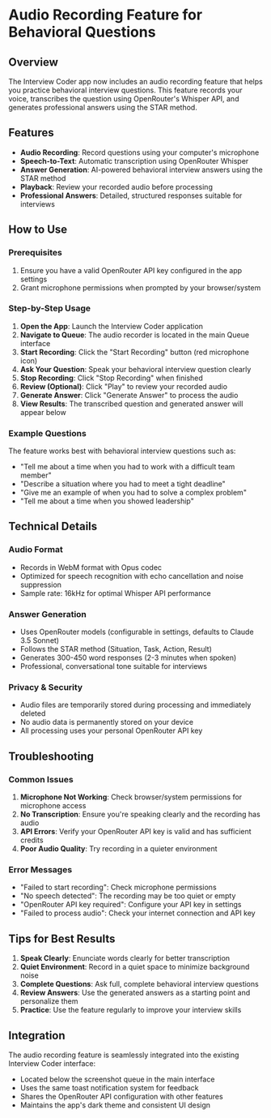 # Audio Recording Feature for Behavioral Questions

## Overview
The Interview Coder app now includes an audio recording feature that helps you practice behavioral interview questions. This feature records your voice, transcribes the question using OpenRouter's Whisper API, and generates professional answers using the STAR method.

## Features
- **Audio Recording**: Record questions using your computer's microphone
- **Speech-to-Text**: Automatic transcription using OpenRouter Whisper
- **Answer Generation**: AI-powered behavioral interview answers using the STAR method
- **Playback**: Review your recorded audio before processing
- **Professional Answers**: Detailed, structured responses suitable for interviews

## How to Use

### Prerequisites
1. Ensure you have a valid OpenRouter API key configured in the app settings
2. Grant microphone permissions when prompted by your browser/system

### Step-by-Step Usage
1. **Open the App**: Launch the Interview Coder application
2. **Navigate to Queue**: The audio recorder is located in the main Queue interface
3. **Start Recording**: Click the "Start Recording" button (red microphone icon)
4. **Ask Your Question**: Speak your behavioral interview question clearly
5. **Stop Recording**: Click "Stop Recording" when finished
6. **Review (Optional)**: Click "Play" to review your recorded audio
7. **Generate Answer**: Click "Generate Answer" to process the audio
8. **View Results**: The transcribed question and generated answer will appear below

### Example Questions
The feature works best with behavioral interview questions such as:
- "Tell me about a time when you had to work with a difficult team member"
- "Describe a situation where you had to meet a tight deadline"
- "Give me an example of when you had to solve a complex problem"
- "Tell me about a time when you showed leadership"

## Technical Details

### Audio Format
- Records in WebM format with Opus codec
- Optimized for speech recognition with echo cancellation and noise suppression
- Sample rate: 16kHz for optimal Whisper API performance

### Answer Generation
- Uses OpenRouter models (configurable in settings, defaults to Claude 3.5 Sonnet)
- Follows the STAR method (Situation, Task, Action, Result)
- Generates 300-450 word responses (2-3 minutes when spoken)
- Professional, conversational tone suitable for interviews

### Privacy & Security
- Audio files are temporarily stored during processing and immediately deleted
- No audio data is permanently stored on your device
- All processing uses your personal OpenRouter API key

## Troubleshooting

### Common Issues
1. **Microphone Not Working**: Check browser/system permissions for microphone access
2. **No Transcription**: Ensure you're speaking clearly and the recording has audio
3. **API Errors**: Verify your OpenRouter API key is valid and has sufficient credits
4. **Poor Audio Quality**: Try recording in a quieter environment

### Error Messages
- "Failed to start recording": Check microphone permissions
- "No speech detected": The recording may be too quiet or empty
- "OpenRouter API key required": Configure your API key in settings
- "Failed to process audio": Check your internet connection and API key

## Tips for Best Results
1. **Speak Clearly**: Enunciate words clearly for better transcription
2. **Quiet Environment**: Record in a quiet space to minimize background noise
3. **Complete Questions**: Ask full, complete behavioral interview questions
4. **Review Answers**: Use the generated answers as a starting point and personalize them
5. **Practice**: Use the feature regularly to improve your interview skills

## Integration
The audio recording feature is seamlessly integrated into the existing Interview Coder interface:
- Located below the screenshot queue in the main interface
- Uses the same toast notification system for feedback
- Shares the OpenRouter API configuration with other features
- Maintains the app's dark theme and consistent UI design
